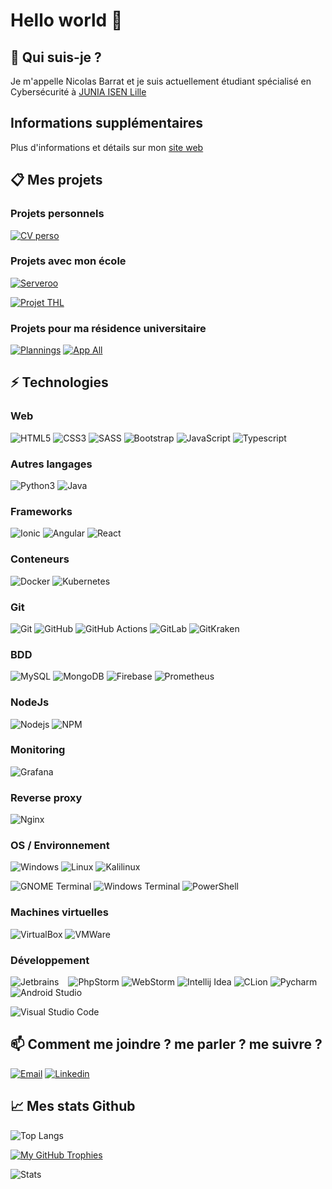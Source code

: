 # Hello world 👋

## 🙋 Qui suis-je ?

Je m'appelle Nicolas Barrat et je suis actuellement étudiant spécialisé en Cybersécurité à [JUNIA ISEN Lille](https://www.junia.com/fr)

## Informations supplémentaires

Plus d'informations et détails sur mon [site web](https://nicob.ovh)


## 📋 Mes projets

### Projets personnels

[![CV perso](https://github-readme-stats-nicolegrimpeur.vercel.app/api/pin/?username=nicolegrimpeur&repo=CVPersoIonic&hide_border=true)](https://github.com/nicolegrimpeur/CVPersoIonic)

### Projets avec mon école

[![Serveroo](https://avatars.githubusercontent.com/u/120017625?s=100)](https://github.com/ISEN-Projet-M1)

[![Projet THL](https://github-readme-stats-nicolegrimpeur.vercel.app/api/pin/?username=nicolegrimpeur&repo=ProjetTHL&hide_border=true)](https://github.com/nicolegrimpeur/ProjetTHL)

### Projets pour ma résidence universitaire

[![Plannings](https://github-readme-stats-nicolegrimpeur.vercel.app/api/pin/?username=nicolegrimpeur&repo=Plannings&hide_border=true)](https://github.com/nicolegrimpeur/Plannings)
[![App All](https://github-readme-stats-nicolegrimpeur.vercel.app/api/pin/?username=nicolegrimpeur&repo=appAll&hide_border=true)](https://github.com/nicolegrimpeur/appAll)


## ⚡ Technologies

### Web

![HTML5](https://img.shields.io/badge/-HTML5-E34F26?logo=html5&logoColor=white)
![CSS3](https://img.shields.io/badge/CSS3-1572B6?logo=css3&logoColor=white)
![SASS](https://img.shields.io/badge/Sass-CC6699?logo=sass&logoColor=white)
![Bootstrap](https://img.shields.io/badge/Bootstrap-7952B3?logo=bootstrap&logoColor=white)
![JavaScript](https://img.shields.io/badge/JavaScript-F7DF1E?logo=javascript&logoColor=white)
![Typescript](https://img.shields.io/badge/TypeScript-3178C6?logo=typescript&logoColor=white)

### Autres langages

![Python3](https://img.shields.io/badge/Python-3776AB?logo=python&logoColor=white)
![Java](https://img.shields.io/badge/Java-F80000?logo=oracle&logoColor=white)

### Frameworks

![Ionic](https://img.shields.io/badge/Ionic-3880FF?logo=ionic&logoColor=white)
![Angular](https://img.shields.io/badge/Angular-DD0031?logo=angular&logoColor=white)
![React](https://img.shields.io/badge/React-61DAFB?logo=react&logoColor=white)

### Conteneurs

![Docker](https://img.shields.io/badge/Docker-2496ED?logo=docker&logoColor=white)
![Kubernetes](https://img.shields.io/badge/Kubernetes-326CE5?logo=kubernetes&logoColor=white)

### Git

![Git](https://img.shields.io/badge/Git-F05032?logo=git&logoColor=white)
![GitHub](https://img.shields.io/badge/GitHub-181717?logo=github&logoColor=white)
![GitHub Actions](https://img.shields.io/badge/Actions-2088FF?logo=githubactions&logoColor=white)
![GitLab](https://img.shields.io/badge/GitLab-FCA121?logo=gitlab&logoColor=white)
![GitKraken](https://img.shields.io/badge/GitKraken-179287?logo=gitkraken&logoColor=white)

### BDD

![MySQL](https://img.shields.io/badge/MySQL-4479A1?logo=mysql&logoColor=white)
![MongoDB](https://img.shields.io/badge/MongoDB-47A248?logo=mongodb&logoColor=white)
![Firebase](https://img.shields.io/badge/Firebase-FFCA28?logo=firebase&logoColor=white)
![Prometheus](https://img.shields.io/badge/Prometheus-E6522C?logo=prometheus&logoColor=white)

### NodeJs

![Nodejs](https://img.shields.io/badge/Nodejs-339933?logo=Node.js&logoColor=white)
![NPM](https://img.shields.io/badge/Npm-CB3837?logo=npm&logoColor=white)

### Monitoring

![Grafana](https://img.shields.io/badge/Grafana-F46800?logo=grafana&logoColor=white)

### Reverse proxy

![Nginx](https://img.shields.io/badge/Nginx-009639?logo=nginx&logoColor=white)

### OS / Environnement

![Windows](https://img.shields.io/badge/Windows-0078D6?logo=windows&logoColor=white)
![Linux](https://img.shields.io/badge/Linux-FCC624?logo=linux&logoColor=black)
![Kalilinux](https://img.shields.io/badge/Kali_Linux-557C94?logo=kali-linux&logoColor=white)

![GNOME Terminal](https://img.shields.io/badge/GNOME_Terminal-241F31?logo=gnome&logoColor=white)
![Windows Terminal](https://img.shields.io/badge/Windows_Terminal-4D4D4D?logo=windowsterminal&logoColor=white)
![PowerShell](https://img.shields.io/badge/PowerShell-5391FE?logo=powershell&logoColor=white)

### Machines virtuelles

![VirtualBox](https://img.shields.io/badge/VirtualBox-183A61?logo=virtualbox&logoColor=white)
![VMWare](https://img.shields.io/badge/VMWare-607078?logo=vmware&logoColor=white)

### Développement

![Jetbrains](https://img.shields.io/badge/Jetbrains-181717?logo=jetbrains&logoColor=white) &ensp;
![PhpStorm](https://img.shields.io/badge/PhpStorm-6b57ff?logo=phpstorm&logoColor=white)
![WebStorm](https://img.shields.io/badge/WebStorm-07c3f2?logo=webstorm&logoColor=white)
![Intellij Idea](https://img.shields.io/badge/IntelliJ-087cfa?logo=intellijidea&logoColor=white)
![CLion](https://img.shields.io/badge/CLion-1ac9a3?logo=clion&logoColor=white)
![Pycharm](https://img.shields.io/badge/PyCharm-000000?logo=pycharm&logoColor=white)
![Android Studio](https://img.shields.io/badge/AndroidStudio-3DDC84?logo=androidstudio&logoColor=white)

![Visual Studio Code](https://img.shields.io/badge/Visual_Studio_Code-007ACC?logo=visualstudiocode&logoColor=white)


## 📫 Comment me joindre ? me parler ? me suivre ?

[![Email](https://img.shields.io/badge/Email-EA4335?logo=gmail&logoColor=white)](mailto:nicolas.barrat@student.junia.com)
[![Linkedin](https://img.shields.io/badge/LinkedIn-0A66C2?logo=linkedin)](https://www.linkedin.com/in/nicolas-barrat/)

## 📈 Mes stats Github

![Top Langs](https://github-readme-stats-nicolegrimpeur.vercel.app/api/top-langs/?username=nicolegrimpeur&layout=compact&hide_border=true)

[![My GitHub Trophies](https://github-profile-trophy.vercel.app/?username=nicolegrimpeur&no-frame=truehub)](https://github.com/nicolegrimpeur?tab=achievements)

![Stats](https://github-readme-stats-nicolegrimpeur.vercel.app/api?username=nicolegrimpeur&show_icons=true&count_private=true&hide_border=true)